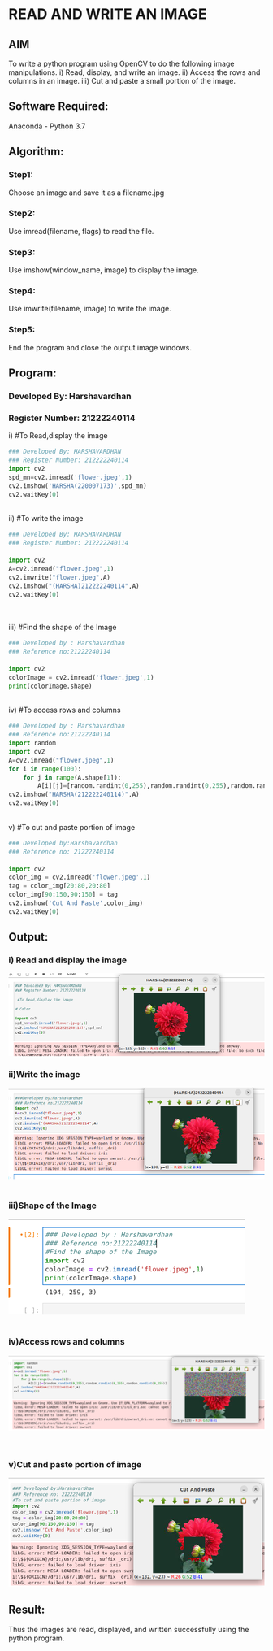 # READ AND WRITE AN IMAGE
## AIM
To write a python program using OpenCV to do the following image manipulations.
i) Read, display, and write an image.
ii) Access the rows and columns in an image.
iii) Cut and paste a small portion of the image.

## Software Required:
Anaconda - Python 3.7
## Algorithm:
### Step1:
Choose an image and save it as a filename.jpg
### Step2:
Use imread(filename, flags) to read the file.
### Step3:
Use imshow(window_name, image) to display the image.
### Step4:
Use imwrite(filename, image) to write the image.
### Step5:
End the program and close the output image windows.
## Program:
### Developed By: Harshavardhan
### Register Number: 21222240114
i) #To Read,display the image
```python
### Developed By: HARSHAVARDHAN
### Register Number: 212222240114
import cv2
spd_mn=cv2.imread('flower.jpeg',1)
cv2.imshow('HARSHA(220007173)',spd_mn)
cv2.waitKey(0)
  

```
ii) #To write the image
```python
### Developed By: HARSHAVARDHAN
### Register Number: 212222240114

import cv2
A=cv2.imread("flower.jpeg",1)
cv2.imwrite("flower.jpeg",A)
cv2.imshow("(HARSHA)212222240114",A)
cv2.waitKey(0)




```
iii) #Find the shape of the Image
```python
### Developed by : Harshavardhan
### Reference no:21222240114

import cv2 
colorImage = cv2.imread('flower.jpeg',1)
print(colorImage.shape)



```
iv) #To access rows and columns

```python
### Developed by : Harshavardhan
### Reference no:21222240114
import random
import cv2
A=cv2.imread("flower.jpeg",1)
for i in range(100):
    for j in range(A.shape[1]):
        A[i][j]=[random.randint(0,255),random.randint(0,255),random.randint(0,255)]
cv2.imshow("HARSHA(212222240114)",A)
cv2.waitKey(0)



```
v) #To cut and paste portion of image
```python
### Developed by:Harshavardhan
### Reference no: 21222240114

import cv2
color_img = cv2.imread('flower.jpeg',1)
tag = color_img[20:80,20:80]
color_img[90:150,90:150] = tag
cv2.imshow('Cut And Paste',color_img)
cv2.waitKey(0)


```

## Output:

### i) Read and display the image


![OUTPUT](/Screenshot%20from%202023-03-15%2011-13-52.png)

### ii)Write the image
![OUTPUT](/write.png)
<br>
<br>

### iii)Shape of the Image
![OUTPUT](/Screenshot%20from%202023-03-16%2010-50-22.png)
<br>
<br>

### iv)Access rows and columns
![OUTPUT](/access.png)
<br>

<br>

### v)Cut and paste portion of image

![OUTPUT](/cut.png)
<br>

## Result:
Thus the images are read, displayed, and written successfully using the python program.


